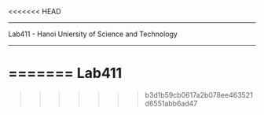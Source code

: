 <<<<<<< HEAD
******************************
Lab411 - Hanoi Uniersity of Science and Technology
******************************
=======
Lab411
======
>>>>>>> b3d1b59cb0617a2b078ee463521d6551abb6ad47
